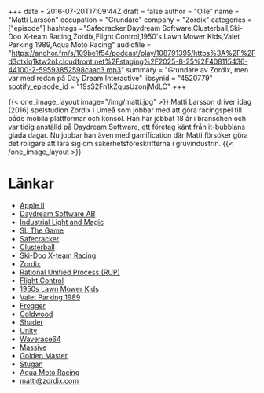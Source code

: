 +++
date = 2016-07-20T17:09:44Z
draft = false
author = "Olle"
name = "Matti Larsson"
occupation = "Grundare"
company = "Zordix"
categories = ["episode"]
hashtags ="Safecracker,Daydream Software,Clusterball,Ski-Doo X-team Racing,Zordix,Flight Control,1950's Lawn Mower Kids,Valet Parking 1989,Aqua Moto Racing"
audiofile = "https://anchor.fm/s/109be1f54/podcast/play/108791395/https%3A%2F%2Fd3ctxlq1ktw2nl.cloudfront.net%2Fstaging%2F2025-8-25%2F408115436-44100-2-59593852598caac3.mp3"
summary = "Grundare av Zordix, men var med redan på Day Dream Interactive"
libsynid = "4520779"
spotify_episode_id = "19sS2Fn1kZqusUzonjMdLC"
+++

{{< one_image_layout image="/img/matti.jpg" >}}
Matti Larsson driver idag (2016) spelstudion Zordix i Umeå som jobbar
med att göra racingspel till både mobila plattformar och konsol. Han har
jobbat 18 år i branschen och var tidig anställd på Daydream Software,
ett företag känt från it-bubblans glada dagar. Nu jobbar han även med
gamification där Matti försöker göra det roligare att lära sig om
säkerhetsföreskrifterna i gruvindustrin.
{{< /one_image_layout >}}

# Länkar

* [Apple II](https://www.youtube.com/watch?v=CxJwy8NsXFs)
* [Daydream Software AB](http://www.mobygames.com/company/daydream-software-ab)
* [Industrial Light and Magic](http://www.ilm.com/)
* [SL The Game](https://www.youtube.com/watch?v=PlbjZR9vD5w)
* [Safecracker](https://www.youtube.com/watch?v=o6SaKv0Dbjc)
* [Clusterball](https://www.youtube.com/watch?v=BokNZ2944AY)
* [Ski-Doo X-team Racing](https://www.youtube.com/watch?v=XQqRfaZsjW4)
* [Zordix](http://www.zordix.com/)
* [Rational Unified Process (RUP)](https://en.wikipedia.org/wiki/Rational_Unified_Process)
* [Flight Control](https://www.youtube.com/watch?v=VE_9dgBJQiA)
* [1950s Lawn Mower Kids](https://www.youtube.com/watch?v=EOS7K49uBcU)
* [Valet Parking 1989](https://www.youtube.com/watch?v=NucPLdc14ks)
* [Frogger](https://www.youtube.com/watch?v=l9fO-YuWPSk)
* [Coldwood](http://www.coldwood.com/)
* [Shader](https://en.wikipedia.org/wiki/Shader)
* [Unity](https://unity3d.com/)
* [Waverace64](https://www.youtube.com/watch?v=Oi-Kz4Y-8Lw)
* [Massive](http://www.massive.se/)
* [Golden Master](https://en.wikipedia.org/wiki/Software_release_life_cycle#RTM)
* [Stugan](http://www.stugan.com/)
* [Aqua Moto Racing](https://www.youtube.com/watch?v=0uMd-ZMrFfw)
* [matti@zordix.com](matti@zordix.com)
